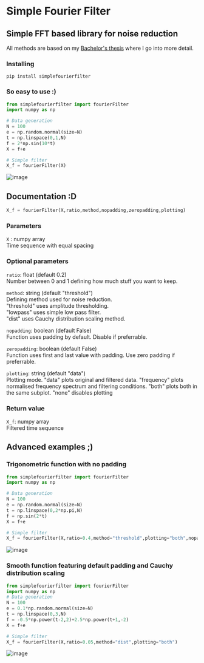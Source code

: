 # Simple Fourier Filter
## Simple FFT based library for noise reduction
All methods are based on my [Bachelor's thesis](https://urn.fi/URN:NBN:fi-fe2022050332349) where I go into more detail.
### Installing

```
pip install simplefourierfilter
```

### So easy to use :)
```python
from simplefourierfilter import fourierFilter
import numpy as np

# Data generation
N = 100
e = np.random.normal(size=N)
t = np.linspace(0,1,N)
f = 2*np.sin(10*t)
X = f+e

# Simple filter
X_f = fourierFilter(X)
```
![image](https://github.com/PauliAnt/SimpleFourierFilter/assets/63787410/bec2df01-263e-4a2d-ac63-4a0e2e9d2076)

## Documentation :D
```python
X_f = fourierFilter(X,ratio,method,nopadding,zeropadding,plotting)
````

### Parameters
`X` : numpy array  
Time sequence with equal spacing

### Optional parameters
`ratio`: float (default 0.2)  
Number between 0 and 1 defining how much stuff you want to keep.  
  
`method`: string (default "threshold")  
Defining method used for noise reduction.  
"threshold" uses amplitude thresholding.  
"lowpass" uses simple low pass filter.  
"dist" uses Cauchy distribution scaling method.    
  
`nopadding`: boolean (default False)  
Function uses padding by default. Disable if preferrable.  

`zeropadding`: boolean (default False)  
Function uses first and last value with padding. Use zero padding if preferrable.  

`plotting`: string (default "data")  
Plotting mode. "data" plots original and filtered data. "frequency" plots normalised frequency spectrum and filtering conditions. "both" plots both in the same subplot. "none" disables plotting  

### Return value
`X_f`: numpy array  
Filtered time sequence
  
## Advanced examples ;)
### Trigonometric function with no padding
```python
from simplefourierfilter import fourierFilter
import numpy as np

# Data generation
N = 100
e = np.random.normal(size=N)
t = np.linspace(0,2*np.pi,N)
f = np.sin(2*t)
X = f+e

# Simple filter
X_f = fourierFilter(X,ratio=0.4,method="threshold",plotting="both",nopadding=True)
```
![image](https://github.com/PauliAnt/SimpleFourierFilter/assets/63787410/16a83d6a-5a98-4b3e-8d36-9da04f8b99ba)


### Smooth function featuring default padding and Cauchy distribution scaling
```python
from simplefourierfilter import fourierFilter
import numpy as np 
# Data generation
N = 100
e = 0.1*np.random.normal(size=N)
t = np.linspace(0,3,N)
f = -0.5*np.power(t-2,2)+2.5*np.power(t+1,-2)
X = f+e

# Simple filter
X_f = fourierFilter(X,ratio=0.05,method="dist",plotting="both")
```
![image](https://github.com/PauliAnt/SimpleFourierFilter/assets/63787410/9d5d856d-c515-4d78-aa43-36cc621b9828)


